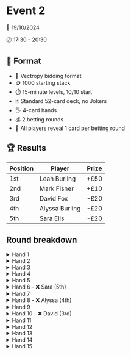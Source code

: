 # Event 2

📆 19/10/2024

🕗 17:30 - 20:30

## 📃 Format

- 💬 Vectropy bidding format
- 🪙 1000 starting stack
- ⏱️ 15-minute levels, 10/10 start
- 🃏 Standard 52-card deck, no Jokers
- 🖐️ 4-card hands
- 💰 2 betting rounds
- 👀 All players reveal 1 card per betting round

## 🏆 Results

| Position | Player         | Prize |
|----------|----------------|-------|
| 1st      | Leah Burling   | +£50  |
| 2nd      | Mark Fisher    | +£10  |
| 3rd      | David Fox      | -£20  |
| 4th      | Alyssa Burling | -£20  |
| 5th      | Sara Ells      | -£20  |

## Round breakdown

<details>
<summary>Hand 1</summary>

### Bids

| Player | Stack | Hand              | Bid 1 | Bid 2     |
|--------|-------|-------------------|-------|-----------|
| David  | 1000  | 3️♦️ 6♣️ 3♣️ K♣️  | 4000  | 5262      |
| Sara   | 1000  | 9♥️ K♥️ Q♣️ 5♣️   | 4111  | 6272      |
| Mark   | 1000  | 2️♦️ 8♣️ K️♦️ Q♠️ | 4222  | 6372      |
| Alyssa | 1000  | 7♠️ 4️♦️ 2♥️ 4♥️  | 4232  | Challenge |
| Leah   | 1000  | 4♣️ T♥️ Q♥️ 8♥️   | 4262  |           |

### Betting

💬 Bid is **6372**

First reveal shows **1211**
- 🛡️ Mark: 10
- ⚔️ Alyssa: 10
- (🛡️) Leah: **raise** to 100
- ❌ David: **fold**
- (🛡️) Sara: **call** 100
- ❌ Mark: **fold**
- ⚔️ Alyssa: **call** 90 

Second reveal shows **3331**
- ⚔️ Alyssa: **check**
- (🛡️) Leah: **bet** 100
- (🛡️) Sara: **call** 100
- ⚔️ Alyssa: **call** 100

### Results 

**6372** < **7472**, team 🛡️ wins

- Sara ➕105
- Leah ➕105
- Alyssa 🔻200
- Mark 🔻10

</details>


<details>
<summary>Hand 2</summary>

### Bids

| Player | Stack | Hand              | Bid 1 | Bid 2     |
|--------|-------|-------------------|-------|-----------|
| Sara   | 1105  | 8♣️ Q♥️ 7♥️ 5♥️   | 1131  | 4353      |
| Mark   | 990   | 2♠️ 4♥️ A️♦️ 9♠️  | 2231  | 4354      |
| Alyssa | 800   | 3♥️ 4♣️ 4️♦️ K️♦️ | 3331  | 4454      |
| Leah   | 1105  | 5♣️ 7️♦️ 5♠️ J♥️  | 3333  | 5454      |
| David  | 1000  | 7♠️ 6️♦️ 3♣️ T♣️  | 4343  | Challenge |

### Betting

💬 Bid is **5454**

First reveal shows **2012**
- 🛡️ Leah: 20
- ⚔️ David: 20
- ❌ Sara: **fold**
- (🛡️) Mark: **raise** to 80
- ❌ Alyssa: **fold**
- 🛡️ Leah: **call** 60
- ⚔️ David: **call** 60

Second reveal shows **3232**
- 🛡️ Leah: **check**
- ⚔️ David: **check**
- (🛡️) Mark: **check**

### Results

**5454** < **6675**, team 🛡️ wins

- Mark ➕40
- Leah ➕40
- David 🔻80

</details>

<details>
<summary>Hand 3</summary>

### Bids

| Player | Stack | Hand            | Bid 1 | Bid 2     |
|--------|-------|-----------------|-------|-----------|
| Mark   | 1030  | 9♠️ 9♦️ Q♠️ J♥️ | 2222  | 4464      |
| Alyssa | 800   | 2♦️ 7♣️ A♦️ J♦️ | 4422  | 4564      |
| Leah   | 1145  | 5♥️ 4♥️ 2♣️ 6♣️ | 4442  | Challenge |
| David  | 920   | 3♥️ 6♦️ A♥️ K♣️ | 4462  |           |
| Sara   | 1105  | 4♦️ 6♠️ 5♠️ 7♥️ | 4463  |           |

### Betting

💬 Bid is **4564**

First reveal shows **0221**
- 🛡️ Alyssa: 30
- ⚔️ Leah: 30
- (🛡️) David: **call** 30
- ❌ Sara: **fold**
- ❌ Mark: **fold**
- 🛡️ Alyssa: **check**
- ⚔️ Leah: **check**

Second reveal shows **1432**
- 🛡️ Alyssa: **check**
- ⚔️ Leah: **bet** 50
- (🛡️) David: **call** 50
- 🛡️ Alyssa: **raise** to 400
- ⚔️ Leah: **call** 350
- (🛡️) David: **raise all-in** to 890
- 🛡️ Alyssa: **call all-in** 370
- ❌ Leah: **fold**

### Results

**4564** < **6886**, team 🛡️ wins by default

- Alyssa ➕215
- David ➕215
- Leah 🔻430

</details>

<details>
<summary>Hand 4</summary>

### Bids

| Player | Stack | Hand        | Bid 1 | Bid 2     |
|--------|-------|-------------|-------|-----------|
| Alyssa | 1015  | Th Jc Ah Kc | 0303  | 3366      |
| Leah   | 715   | 8s Td 4c 3h | 1313  | 3367      |
| David  | 1135  | 6c 7d 6h 2s | 1316  | Challenge |
| Sara   | 1105  | Ks 2h Qh Jh | 1336  |           |
| Mark   | 1030  | 4h 3s 7h 9c | 2336  |           |

### Betting

💬 Bid is **3367**

First reveal shows **1022**
- 🛡️ Leah: 40
- ⚔️ David: 40
- (🛡️) Sara: **call** 40
- ❌ Mark: **fold**
- (🛡️) Alyssa: **call** 40
- 🛡️ Leah: **check**
- ⚔️ David: **check**

Second reveal shows **2233**
- 🛡️ Leah: **check**
- ⚔️ David: **check**
- (🛡️) Sara: **check**
- (🛡️) Alyssa: **bet** 150
- 🛡️ Leah: **call** 150
- ⚔️ David: **call** 150
- (🛡️) Sara: **call** 150

### Results

**3 3 6 7** > **6 3 10 5**, team ⚔️ wins

- David ➕570
- Leah 🔻190
- Sara 🔻190
- Alyssa 🔻190

</details>

<details>
<summary>Hand 5</summary>

### Bids

| Player | Stack | Hand        | Bid 1 | Bid 2     |
|--------|-------|-------------|-------|-----------|
| Leah   | 525   | 3h 7h Ad 9h | 1340  | 1563      |
| David  | 1705  | 2c 8h Ah Ac | 1341  | 2563      |
| Sara   | 915   | 4c Ts 5h 6h | 1351  | 2564      |
| Mark   | 1030  | Jc 3d 5s 7s | 1353  | 3564      |
| Alyssa | 825   | Js 4d 2d Jh | 1553  | Challenge |

### Betting

💬 Bid is **3564**

First reveal shows **3011**
- 🛡️ Mark: 50
- ⚔️ Alyssa: 50
- (🛡️) Leah: **raise** to 200
- (🛡️) David: **call** 200
- (⚔️) Sara: **call** 200
- 🛡️ Mark: **call** 150
- ⚔️ Alyssa: **call** 150

Second reveal shows **3232**
- 🛡️ Mark: **check**
- ⚔️ Alyssa: **check**
- (🛡️) Leah: **check**
- (🛡️) David: **bet** 400
- (⚔️) Sara: **call** 400
- 🛡️ Mark: **call** 400
- ❌ Alyssa: **fold**
- (🛡️) Leah: **call all-in** 325

### Results

**3 5 6 4** < **7 6 10 7**, team 🛡️ wins

- Mark ➕285
- Leah ➕240
- David ➕275
- Alyssa 🔻200
- Sara 🔻600

</details>

<details>
<summary>Hand 6 - ❌ Sara (5th)</summary>

### Bids

| Player | Stack | Hand        | Bid 1     |
|--------|-------|-------------|-----------|
| David  | 1980  | 9h 9s Jd 2c | 4444      |
| Sara   | 315   | 3s 7s Js 4d | 4445      |
| Mark   | 1315  | 2d Ac Kc 7c | 5445      |
| Alyssa | 625   | 5h As Th 4c | 5465      |
| Leah   | 765   | Ah 3d 5s 8s | Challenge |

### Betting

💬 Bid is **5465**

First reveal shows **1242**
- 🛡️ Alyssa: 80
- ⚔️ Leah: 80
- ❌ David: **fold**
- (⚔️) Sara: **call** 80
- (🛡️) Mark: **call** 80
- 🛡️ Alyssa: **raise all-in** to 625
- ❌ Leah: **fold**
- (⚔️) Sara: **call all-in** 235
- (🛡️) Mark: **call** 545

### Results

**5 4 6 5** < **8 7 7 10**, team 🛡️ wins

- Alyssa ➕195
- Mark ➕200
- Leah 🔻80
- Sara 🔻315  ❌ Eliminated

</details>

<details>
<summary>Hand 7</summary>

### Bids

| Player | Stack | Hand        | Bid 1 | Bid 2     |
|--------|-------|-------------|-------|-----------|
| Mark   | 1515  | Qd Qs Ah Td | 2222  | 4544      |
| Alyssa | 820   | 9h Qh 3s Jh | 4422  | Challenge |
| Leah   | 685   | Qc 3c 4h 7h | 4442  |           |
| David  | 1980  | Kd Kc As 6h | 4444  |           |

### Betting

💬 Bid is **4544**

First reveal shows **1210**
- 🛡️ Mark: 100
- ⚔️ Alyssa: 100
- ❌ Leah: **fold**
- (🛡️) David: **raise** to 400
- 🛡️ Mark: **call** 300
- ❌ Alyssa: **fold**

Second reveal shows **3221**
- 🛡️ Mark: **check**
- (🛡️) David: **bet** 600
- 🛡️ Mark: **raise all-in** to 1110
- (🛡️) David: **call** 510


### Results

**4544** < **5595**, team 🛡️ wins by default

- Mark ➕50
- David ➕50
- Alyssa 🔻100

</details>

<details>
<summary>Hand 8 - ❌ Alyssa (4th)</summary>

### Bids

| Player | Stack | Hand        | Bid 1 | Bid 2     |
|--------|-------|-------------|-------|-----------|
| Alyssa | 720   | Jc 6h 3s Tc | 3333  | 4544      |
| Leah   | 685   | 8d Ad Td 5h | 3533  | 4644      |
| David  | 2030  | Jh Th 4s 7h | 3543  | Challenge |
| Mark   | 1565  | 9c As 6c 5d | 4543  |           |

### Betting

💬 Bid is **4644**

First reveal shows **2110**
- 🛡️ Leah: 120
- ⚔️ David: 120
- ❌ Mark: **fold**
- (⚔️) Alyssa: **raise** to 300
- 🛡️ Leah: **call** 180
- ⚔️ David: **raise all-in** to 720
- (⚔️) Alyssa: **call all-in** 420
- 🛡️ Leah: **call all-in** 385


### Results

**4644** < **6675**, team 🛡️ wins

- Leah ➕1440
- David 🔻720
- Alyssa 🔻720  ❌ Eliminated (should've had 35 chips left)

</details>

<details>
<summary>Hand 9</summary>

### Bids

| Player | Stack | Hand        | Bid 1 | Bid 2 | Bid 3     |
|--------|-------|-------------|-------|-------|-----------|
| David  | 1310  | 7d 9d 6c 2h | 0005  | 2425  | Challenge |
| Mark   | 1565  | 2d 7c Td 2s | 1115  | 3425  |           |
| Leah   | 2125  | Jd Ah 5d Qc | 2325  | 3525  |           |

### Betting

💬 Bid is **3525**

First reveal shows **0300**
- 🛡️ Leah: 150
- ⚔️ David: 150
- ❌ Mark: **fold**
- 🛡️ Leah: **check**
- ⚔️ David: **raise** to 450
- ❌ Leah: **fold**

### Results

**3525** > **4732**, team ⚔️ wins by default

- David ➕150
- Leah 🔻150

</details>

<details>
<summary>Hand 10 - ❌ David (3rd)</summary>

### Bids

| Player | Stack | Hand        | Bid 1     |
|--------|-------|-------------|-----------|
| Mark   | 1565  | Jh As Ks 7s | 0005      |
| Leah   | 1975  | Qs 7c 7d Ts | 1105      |
| David  | 1460  | Kh 5c 6h Jc | Challenge |

### Betting

💬 Bid is **1105**

First reveal shows **0021**
- 🛡️ Leah: 200
- ⚔️ David: 200
- (🛡️) Mark: **call** 200
- 🛡️ Leah: **check**
- ⚔️ David: **raise** to 800
- (🛡️) Mark: **raise all-in** to 1565
- 🛡️ Leah: **call** 1365
- ⚔️ David: **call all-in** 660

### Results

**1105** < **4246**, team 🛡️ wins

- Leah ➕730
- Mark ➕730
- David 🔻1460  ❌ Eliminated

</details>

<details>
<summary>Hand 11</summary>

### Bids

| Player | Stack | Hand        | Bid 1 | Bid 2 | Bid 3     |
|--------|-------|-------------|-------|-------|-----------|
| Leah   | 2705  | 8h 5d 6s 7s | 1112  | 1132  | Challenge |
| Mark   | 2295  | 3d 4h Ah 3s | 1122  | 1142  |           |

### Betting

💬 Bid is **1142**

First reveal shows **0110**
- 🛡️ Mark: 200
- ⚔️ Leah: 200
- 🛡️ Mark: **raise** to 650
- ⚔️ Leah: **call** 450

Second reveal shows **0220**
- 🛡️ Mark: **bet** 700
- ⚔️ Leah: **call** 700

### Results

**1142** < **1344**, team 🛡️ wins

- Mark ➕1350
- Leah 🔻1350

</details>

<details>
<summary>Hand 12</summary>

### Bids

| Player | Stack | Hand        | Bid 1 | Bid 2     |
|--------|-------|-------------|-------|-----------|
| Mark   | 3645  | 2c 8s Ts 9s | 1101  | Challenge |
| Leah   | 1355  | 4c Kd Ah Qh | 1231  |           |

### Betting

💬 Bid is **1231**

First reveal shows **2000**
- 🛡️ Leah: 300
- ⚔️ Mark: 300
- 🛡️ Leah: **check**
- ⚔️ Mark: **raise** to 800
- 🛡️ Leah: **call** 500

Second reveal shows **2101**
- 🛡️ Leah: **bet all-in** 555
- ⚔️ Mark: **call** 555

### Results

**1231** < **3233**, team 🛡️ wins

- Leah ➕1355
- Mark 🔻1355

</details>

<details>
<summary>Hand 13</summary>

### Bids

| Player | Stack | Hand        | Bid 1 | Bid 2     |
|--------|-------|-------------|-------|-----------|
| Mark   | 3645  | 2c 8s Ts 9s | 1101  | Challenge |
| Leah   | 1355  | 4c Kd Ah Qh | 1231  |           |

### Betting

💬 Bid is **1231**

First reveal shows **2000**
- 🛡️ Leah: 300
- ⚔️ Mark: 300
- 🛡️ Leah: **check**
- ⚔️ Mark: **raise** to 800
- 🛡️ Leah: **call** 500

Second reveal shows **2101**
- 🛡️ Leah: **bet all-in** 555
- ⚔️ Mark: **call** 555

### Results

**1231** < **3233**, team 🛡️ wins

- Leah ➕1355
- Mark 🔻1355

</details>

<details>
<summary>Hand 14</summary>

### Bids

| Player | Stack | Hand        | Bid 1 | Bid 2 | Bid 3     |
|--------|-------|-------------|-------|-------|-----------|
| Leah   | 2710  | 8d 6h 9c 4c | 2111  | 2131  | Challenge |
| Mark   | 2290  | 2h Qd 5c 9h | 2121  | 2231  |           |

### Betting

💬 Bid is **2231**

First reveal shows **0110**
- 🛡️ Mark: 400
- ⚔️ Leah: 400
- 🛡️ Mark: **check**
- ⚔️ Leah: **check**

Second reveal shows **0220**
- 🛡️ Mark: **check**
- ⚔️ Leah: **bet** 400
- 🛡️ Mark: **call** 400

### Results

**2231** > **3230**, team ⚔️ wins

- Leah ➕800
- Mark 🔻800

</details>

<details>
<summary>Hand 15</summary>

### Bids

| Player | Stack | Hand        | Bid 1 | Bid 2 | Bid 3     |
|--------|-------|-------------|-------|-------|-----------|
| Mark   | 690   |  |   |   |           |
| Leah   | 4310  |  |   |   |  |

</details>